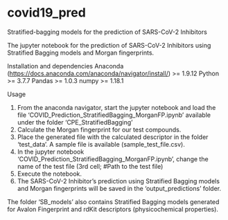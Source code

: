 # covid19_pred
Stratified-bagging models for the prediction of SARS-CoV-2 Inhibitors

The jupyter notebook for the prediction of SARS-CoV-2 Inhibitors
 using Stratified Bagging models and Morgan fingerprints.

Installation and dependencies
Anaconda (https://docs.anaconda.com/anaconda/navigator/install/) >= 1.9.12
Python >= 3.7.7
Pandas >= 1.0.3
numpy >= 1.18.1

Usage

1)	From the anaconda navigator, start the jupyter notebook and load the file ‘COVID_Prediction_StratifiedBagging_MorganFP.ipynb’ available under the folder ‘CPE_StratifiedBagging’
2)	Calculate the Morgan fingerprint for our test compounds.
3)	Place the generated file with the calculated descriptor in the folder ‘test_data’. A sample file is available (sample_test_file.csv).
4)	In the jupyter notebook ‘COVID_Prediction_StratifiedBagging_MorganFP.ipynb’, change the name of the test file (3rd cell; #Path to the test file)
5)	Execute the notebook.
6)	The SARS-CoV-2 Inhibitor’s prediction using Stratified Bagging models and Morgan fingerprints will be saved in the ‘output_predictions’ folder.

The folder ‘SB_models’ also contains Stratified Bagging models generated for Avalon Fingerprint and rdKit descriptors (physicochemical properties).
